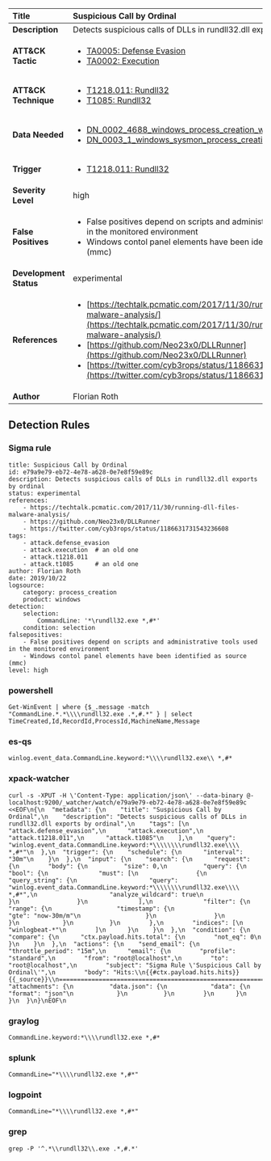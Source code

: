 | Title                    | Suspicious Call by Ordinal       |
|:-------------------------|:------------------|
| **Description**          | Detects suspicious calls of DLLs in rundll32.dll exports by ordinal |
| **ATT&amp;CK Tactic**    |  <ul><li>[TA0005: Defense Evasion](https://attack.mitre.org/tactics/TA0005)</li><li>[TA0002: Execution](https://attack.mitre.org/tactics/TA0002)</li></ul>  |
| **ATT&amp;CK Technique** | <ul><li>[T1218.011: Rundll32](https://attack.mitre.org/techniques/T1218.011)</li><li>[T1085: Rundll32](https://attack.mitre.org/techniques/T1085)</li></ul>  |
| **Data Needed**          | <ul><li>[DN_0002_4688_windows_process_creation_with_commandline](../Data_Needed/DN_0002_4688_windows_process_creation_with_commandline.md)</li><li>[DN_0003_1_windows_sysmon_process_creation](../Data_Needed/DN_0003_1_windows_sysmon_process_creation.md)</li></ul>  |
| **Trigger**              | <ul><li>[T1218.011: Rundll32](../Triggers/T1218.011.md)</li></ul>  |
| **Severity Level**       | high |
| **False Positives**      | <ul><li>False positives depend on scripts and administrative tools used in the monitored environment</li><li>Windows contol panel elements have been identified as source (mmc)</li></ul>  |
| **Development Status**   | experimental |
| **References**           | <ul><li>[https://techtalk.pcmatic.com/2017/11/30/running-dll-files-malware-analysis/](https://techtalk.pcmatic.com/2017/11/30/running-dll-files-malware-analysis/)</li><li>[https://github.com/Neo23x0/DLLRunner](https://github.com/Neo23x0/DLLRunner)</li><li>[https://twitter.com/cyb3rops/status/1186631731543236608](https://twitter.com/cyb3rops/status/1186631731543236608)</li></ul>  |
| **Author**               | Florian Roth |


## Detection Rules

### Sigma rule

```
title: Suspicious Call by Ordinal
id: e79a9e79-eb72-4e78-a628-0e7e8f59e89c
description: Detects suspicious calls of DLLs in rundll32.dll exports by ordinal
status: experimental
references:
    - https://techtalk.pcmatic.com/2017/11/30/running-dll-files-malware-analysis/
    - https://github.com/Neo23x0/DLLRunner
    - https://twitter.com/cyb3rops/status/1186631731543236608
tags:
    - attack.defense_evasion
    - attack.execution  # an old one
    - attack.t1218.011
    - attack.t1085      # an old one
author: Florian Roth
date: 2019/10/22
logsource:
    category: process_creation
    product: windows
detection:
    selection:
        CommandLine: '*\rundll32.exe *,#*'
    condition: selection
falsepositives:
    - False positives depend on scripts and administrative tools used in the monitored environment
    - Windows contol panel elements have been identified as source (mmc)
level: high

```





### powershell
    
```
Get-WinEvent | where {$_.message -match "CommandLine.*.*\\\\rundll32.exe .*,#.*" } | select TimeCreated,Id,RecordId,ProcessId,MachineName,Message
```


### es-qs
    
```
winlog.event_data.CommandLine.keyword:*\\\\rundll32.exe\\ *,#*
```


### xpack-watcher
    
```
curl -s -XPUT -H \'Content-Type: application/json\' --data-binary @- localhost:9200/_watcher/watch/e79a9e79-eb72-4e78-a628-0e7e8f59e89c <<EOF\n{\n  "metadata": {\n    "title": "Suspicious Call by Ordinal",\n    "description": "Detects suspicious calls of DLLs in rundll32.dll exports by ordinal",\n    "tags": [\n      "attack.defense_evasion",\n      "attack.execution",\n      "attack.t1218.011",\n      "attack.t1085"\n    ],\n    "query": "winlog.event_data.CommandLine.keyword:*\\\\\\\\rundll32.exe\\\\ *,#*"\n  },\n  "trigger": {\n    "schedule": {\n      "interval": "30m"\n    }\n  },\n  "input": {\n    "search": {\n      "request": {\n        "body": {\n          "size": 0,\n          "query": {\n            "bool": {\n              "must": [\n                {\n                  "query_string": {\n                    "query": "winlog.event_data.CommandLine.keyword:*\\\\\\\\rundll32.exe\\\\ *,#*",\n                    "analyze_wildcard": true\n                  }\n                }\n              ],\n              "filter": {\n                "range": {\n                  "timestamp": {\n                    "gte": "now-30m/m"\n                  }\n                }\n              }\n            }\n          }\n        },\n        "indices": [\n          "winlogbeat-*"\n        ]\n      }\n    }\n  },\n  "condition": {\n    "compare": {\n      "ctx.payload.hits.total": {\n        "not_eq": 0\n      }\n    }\n  },\n  "actions": {\n    "send_email": {\n      "throttle_period": "15m",\n      "email": {\n        "profile": "standard",\n        "from": "root@localhost",\n        "to": "root@localhost",\n        "subject": "Sigma Rule \'Suspicious Call by Ordinal\'",\n        "body": "Hits:\\n{{#ctx.payload.hits.hits}}{{_source}}\\n================================================================================\\n{{/ctx.payload.hits.hits}}",\n        "attachments": {\n          "data.json": {\n            "data": {\n              "format": "json"\n            }\n          }\n        }\n      }\n    }\n  }\n}\nEOF\n
```


### graylog
    
```
CommandLine.keyword:*\\\\rundll32.exe *,#*
```


### splunk
    
```
CommandLine="*\\\\rundll32.exe *,#*"
```


### logpoint
    
```
CommandLine="*\\\\rundll32.exe *,#*"
```


### grep
    
```
grep -P '^.*\\rundll32\\.exe .*,#.*'
```



